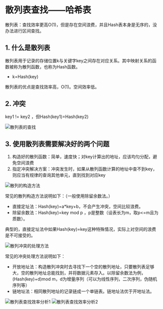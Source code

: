 # 散列表查找——哈希表 #

散列表：查找效率更高O(1)，但是存在空间浪费，并且Hash表本身是无序的，没办法进行区间查找。

## 1. 什么是散列表 ##

散列表用于记录的存储位置k与关键字key之间存在对应关系。其中映射关系的函数被称为散列函数，也称为Hash函数。

* k=Hash(key)

散列表的优点是查找效率高，O(1)。空间效率低。

## 2. 冲突 ##

key1 != key2 ，但Hash(key1)=Hash(key2)

![散列表的查找](http://sweeat.me/散列表的查找.png)

## 3. 使用散列表需要解决好的两个问题 ##

1. 构造好的散列函数：简单，速度快；对key计算出的地址，应该均匀分配，避免空间浪费
2. 指定冲突解决方案：冲突发生时，如果从散列函数计算的地址中查不到key，则应当有规律的查询其他单元，直到找到对应key

![散列的构造方法](http://sweeat.me/散列的构造方法.png)

常见的散列构造方法说明如下：（一般使用除留余数法。）

* 直接定址法：Hash(key)=a*key+b，不会产生冲突，空间比较浪费。
* 除留余数法：Hash(key)=key mod p ，p是整数（设表长为m，取p<=m且为质数）。

典型的，直接定址法中如果Hash(key)=key这种特殊情况，实际上对空间的浪费是不可接受的。

![散列冲突的处理方法](http://sweeat.me/散列冲突的方法.png)

常见的冲突处理方法说明如下：

* 开放地址法：构造散列冲突时去寻找下一个空的散列地址，只要散列表足够大，空的散列地址总能找到，并将数据元素存入。以除留余数法为例，(Hash(key)+d)mod m，d为增量序列（可以为线性序列，二次序列，伪随机序列等）
* 链地址法：相同散列地址的记录链成一个单链表。链地址法优于开地址法。

![散列表查找效率分析1](http://sweeat.me/散列表查找效率分析1.png)
![散列表查找效率分析2](http://sweeat.me/散列表查找效率分析2.png)